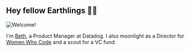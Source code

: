 ## Hey fellow Earthlings 👋🏻

![Welcome!](https://drive.google.com/uc?export=view&id=1adb0-Ls9NSEFPvk8mXSjuLRK2cPwUtyb)

I'm [Beth](https://linkedin.com/in/beth-glenfield), a Product Manager at Datadog. I also moonlight as a Director for [Women Who Code](https://womenwhocode.com/belfast) and a scout for a VC fund. 
